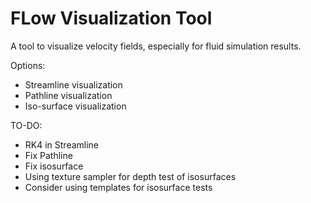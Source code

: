 # FLow Visualization Tool

A tool to visualize velocity fields, especially for fluid simulation results.

Options:

+ Streamline visualization
+ Pathline visualization
+ Iso-surface visualization


TO-DO:
+ RK4 in Streamline
+ Fix Pathline
+ Fix isosurface
+ Using texture sampler for depth test of isosurfaces
+ Consider using templates for isosurface tests
